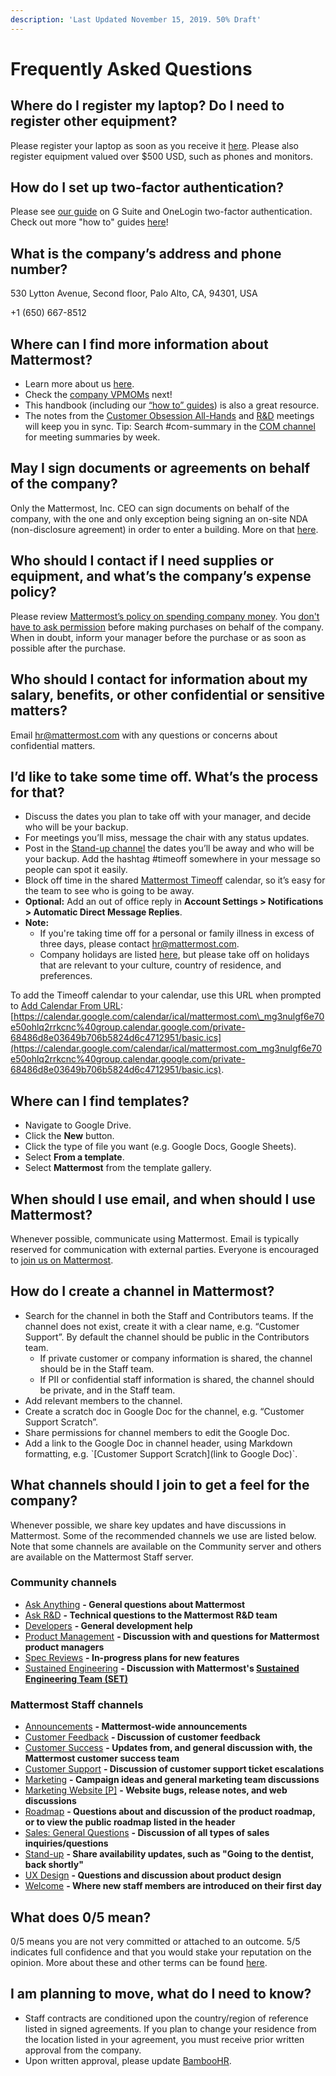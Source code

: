 ```yaml
---
description: 'Last Updated November 15, 2019. 50% Draft'
---
```


# Frequently Asked Questions

## Where do I register my laptop? Do I need to register other equipment?

Please register your laptop as soon as you receive it [here](https://forms.gle/yBkZo36hzzo8dsbKA). Please also register equipment valued over $500 USD, such as phones and monitors.

## How do I set up two-factor authentication?

Please see [our guide](https://handbook.mattermost.com/company/how-to-guides-for-staff/how-to-change-mobile-device) on G Suite and OneLogin two-factor authentication. Check out more "how to" guides [here](https://handbook.mattermost.com/company/how-to-guides-for-staff)!

## What is the company’s address and phone number?

530 Lytton Avenue, Second floor, Palo Alto, CA, 94301, USA

+1 \(650\) 667-8512

## Where can I find more information about Mattermost?

* Learn more about us [here](https://mattermost.com/about-us/).
* Check the [company VPMOMs](https://docs.google.com/document/d/1rDwcsaqQuLLDqSktV4ndlhBDCEO8JHls1sOGVKCpS4U/edit) next!
* This handbook \(including our [“how to” guides](https://handbook.mattermost.com/company/how-to-guides-for-staff)\) is also a great resource.
* The notes from the [Customer Obsession All-Hands](https://docs.google.com/document/d/16F86k0I_ipjhHofm5pP6yA_dWTNvmA4ZBr_z53_087Q/edit?usp=sharing) and [R&D](https://docs.google.com/document/d/1A0D96O4t4GS33-yaHvLQBdtgIScmwzVo15c2vSFeYis/edit#heading=h.3glcs57w4p51) meetings will keep you in sync. Tip: Search \#com-summary in the [COM channel](https://community.mattermost.com/private-core/channels/cust-obs-meeting) for meeting summaries by week.

## May I sign documents or agreements on behalf of the company?

Only the Mattermost, Inc. CEO can sign documents on behalf of the company, with the one and only exception being signing an on-site NDA \(non-disclosure agreement\) in order to enter a building. More on that [here](https://handbook.mattermost.com/contributors/onboarding/things-everyone-must-know).

## Who should I contact if I need supplies or equipment, and what’s the company’s expense policy?

Please review [Mattermost’s policy on spending company money](https://handbook.mattermost.com/company/how-to-guides-for-staff/how-to-spend-company-money). You [don't have to ask permission](https://m.signalvnoise.com/you-dont-have-my-permission/) before making purchases on behalf of the company. When in doubt, inform your manager before the purchase or as soon as possible after the purchase.

## Who should I contact for information about my salary, benefits, or other confidential or sensitive matters?

Email [hr@mattermost.com](mailto:hr@mattermost.com) with any questions or concerns about confidential matters.

## I’d like to take some time off. What’s the process for that?

* Discuss the dates you plan to take off with your manager, and decide who will be your backup.
* For meetings you’ll miss, message the chair with any status updates.
* Post in the [Stand-up channel](https://community-daily.mattermost.com/private-core/channels/stand-up) the dates you’ll be away and who will be your backup. Add the hashtag \#timeoff somewhere in your message so people can spot it easily.
* Block off time in the shared [Mattermost Timeoff](https://calendar.google.com/calendar/embed?src=mattermost.com_mg3nulgf6e70e50ohlq2rrkcnc%40group.calendar.google.com&ctz=America%2FLos_Angeles) calendar, so it’s easy for the team to see who is going to be away.
* **Optional:** Add an out of office reply in **Account Settings > Notifications > Automatic Direct Message Replies**.
* **Note:** 
  * If you're taking time off for a personal or family illness in excess of three days, please contact [hr@mattermost.com](mailto:hr@mattermost.com). 
  * Company holidays are listed [here](https://docs.mattermost.com/process/working-at-mattermost.html?#holidays), but please take off on holidays that are relevant to your culture, country of residence, and preferences.

To add the Timeoff calendar to your calendar, use this URL when prompted to [Add Calendar From URL](https://calendar.google.com/calendar/r/settings/addbyurl?tab=mc): [https://calendar.google.com/calendar/ical/mattermost.com\_mg3nulgf6e70e50ohlq2rrkcnc%40group.calendar.google.com/private-68486d8e03649b706b5824d6c4712951/basic.ics](https://calendar.google.com/calendar/ical/mattermost.com_mg3nulgf6e70e50ohlq2rrkcnc%40group.calendar.google.com/private-68486d8e03649b706b5824d6c4712951/basic.ics).

## Where can I find templates?

* Navigate to Google Drive.
* Click the **New** button.
* Click the type of file you want \(e.g. Google Docs, Google Sheets\).
* Select **From a template**.
* Select **Mattermost** from the template gallery.

## When should I use email, and when should I use Mattermost?

Whenever possible, communicate using Mattermost. Email is typically reserved for communication with external parties. Everyone is encouraged to [join us on Mattermost](https://community.mattermost.com/signup_user_complete/?id=f1924a8db44ff3bb41c96424cdc20676).

## How do I create a channel in Mattermost?

* Search for the channel in both the Staff and Contributors teams. If the channel does not exist, create it with a clear name, e.g. “Customer Support”. By default the channel should be public in the Contributors team.
  * If private customer or company information is shared, the channel should be in the Staff team.
  * If PII or confidential staff information is shared, the channel should be private, and in the Staff team.
* Add relevant members to the channel.
* Create a scratch doc in Google Doc for the channel, e.g. “Customer Support Scratch”.
* Share permissions for channel members to edit the Google Doc.
* Add a link to the Google Doc in channel header, using Markdown formatting, e.g. \`\[Customer Support Scratch\]\(link to Google Doc\)\`.

## What channels should I join to get a feel for the company?

Whenever possible, we share key updates and have discussions in Mattermost. Some of the recommended channels we use are listed below. Note that some channels are available on the Community server and others are available on the Mattermost Staff server.

### Community channels

* [Ask Anything](https://community.mattermost.com/core/channels/ask-anything) **- General questions about Mattermost**
* [Ask R&D](https://community.mattermost.com/core/channels/ask-r-and-d) **- Technical questions to the Mattermost R&D team**
* [Developers](https://community.mattermost.com/core/channels/developers) **- General development help**
* [Product Management](https://community.mattermost.com/core/channels/product-management) **- Discussion with and questions for Mattermost product managers**
* [Spec Reviews](https://community.mattermost.com/core/channels/spec-reviews) **- In-progress plans for new features**
* [Sustained Engineering](https://community.mattermost.com/core/channels/sustained-engineering) **- Discussion with Mattermost's [Sustained Engineering Team (SET)](https://developers.mattermost.com/internal/sustained-engineering)**

### Mattermost Staff channels

* [Announcements](https://community.mattermost.com/private-core/channels/announcements) **- Mattermost-wide announcements**
* [Customer Feedback](https://community.mattermost.com/private-core/channels/customer-feedback) **- Discussion of customer feedback**
* [Customer Success](https://community.mattermost.com/private-core/channels/customer-success) **- Updates from, and general discussion with, the Mattermost customer success team**
* [Customer Support](https://community.mattermost.com/private-core/channels/community) **- Discussion of customer support ticket escalations**
* [Marketing](https://community.mattermost.com/private-core/channels/marketing) **- Campaign ideas and general marketing team discussions**
* [Marketing Website [P]](https://community.mattermost.com/private-core/channels/marketing-website-priv) **- Website bugs, release notes, and web discussions**
* [Roadmap](https://community.mattermost.com/private-core/channels/roadmap) **- Questions about and discussion of the product roadmap, or to view the public roadmap listed in the header**
* [Sales: General Questions](https://community.mattermost.com/private-core/channels/sales-general-questions) **- Discussion of all types of sales inquiries/questions**
* [Stand-up](https://community-daily.mattermost.com/private-core/channels/stand-up) **- Share availability updates, such as "Going to the dentist, back shortly"**
* [UX Design](https://community.mattermost.com/core/channels/ux-design) **- Questions and discussion about product design**
* [Welcome](https://community.mattermost.com/private-core/channels/welcome) **- Where new staff members are introduced on their first day**

## What does 0/5 mean?

0/5 means you are not very committed or attached to an outcome. 5/5 indicates full confidence and that you would stake your reputation on the opinion. More about these and other terms can be found [here](https://docs.mattermost.com/process/training.html#terminology).

## I am planning to move, what do I need to know?

* Staff contracts are conditioned upon the country/region of reference listed in signed agreements. If you plan to change your residence from the location listed in your agreement, you must receive prior written approval from the company.
* Upon written approval, please update [BambooHR](https://mattermost.bamboohr.com/home/).
